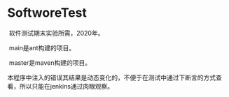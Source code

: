 # SoftworeTest
​		软件测试期末实验所需，2020年。

​		main是ant构建的项目。

​		master是maven构建的项目。

​		本程序中注入的错误其结果是动态变化的，不便于在测试中通过下断言的方式查看，所以只能在jenkins通过肉眼观察。